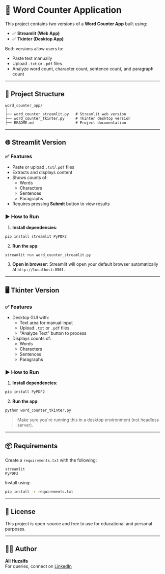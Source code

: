 
# 📝 Word Counter Application

This project contains two versions of a **Word Counter App** built using:

- ✅ **Streamlit (Web App)**
- ✅ **Tkinter (Desktop App)**

Both versions allow users to:
- Paste text manually
- Upload `.txt` or `.pdf` files
- Analyze word count, character count, sentence count, and paragraph count

---

## 📂 Project Structure

```
word_counter_app/
│
├── word_counter_streamlit.py   # Streamlit web version
├── word_counter_tkinter.py     # Tkinter desktop version
├── README.md                   # Project documentation

```

---

## 🌐 Streamlit Version

### ✅ Features
- Paste or upload `.txt`/`.pdf` files
- Extracts and displays content
- Shows counts of:
  - Words
  - Characters
  - Sentences
  - Paragraphs
- Requires pressing **Submit** button to view results

### ▶️ How to Run

1. **Install dependencies**:

```bash
pip install streamlit PyPDF2
```

2. **Run the app**:

```bash
streamlit run word_counter_streamlit.py
```

3. **Open in browser**:
Streamlit will open your default browser automatically at `http://localhost:8501`.

---

## 🖥️ Tkinter Version

### ✅ Features
- Desktop GUI with:
  - Text area for manual input
  - Upload `.txt` or `.pdf` files
  - "Analyze Text" button to process
- Displays counts of:
  - Words
  - Characters
  - Sentences
  - Paragraphs

### ▶️ How to Run

1. **Install dependencies**:

```bash
pip install PyPDF2
```

2. **Run the app**:

```bash
python word_counter_tkinter.py
```

> Make sure you're running this in a desktop environment (not headless server).

---

## 📦 Requirements

Create a `requirements.txt` with the following:

```
streamlit
PyPDF2
```

Install using:

```bash
pip install -r requirements.txt
```

---

## 📜 License

This project is open-source and free to use for educational and personal purposes.

---

## 🙋‍♂️ Author

**Ali Huzaifa**  
For queries, connect on [LinkedIn](https://www.linkedin.com/in/ali-huzaifa-5381b8202/)
